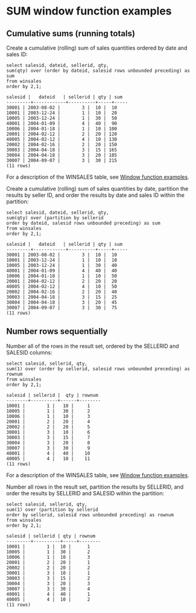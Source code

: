 # SUM window function examples<a name="r_Examples_of_sum_WF"></a>

## Cumulative sums \(running totals\)<a name="r_Examples_of_sum_WF-cumulative-sums-running-totals"></a>

Create a cumulative \(rolling\) sum of sales quantities ordered by date and sales ID: 

```
select salesid, dateid, sellerid, qty,
sum(qty) over (order by dateid, salesid rows unbounded preceding) as sum
from winsales
order by 2,1;

salesid |   dateid   | sellerid | qty | sum
---------+------------+----------+-----+-----
30001 | 2003-08-02 |        3 |  10 |  10
10001 | 2003-12-24 |        1 |  10 |  20
10005 | 2003-12-24 |        1 |  30 |  50
40001 | 2004-01-09 |        4 |  40 |  90
10006 | 2004-01-18 |        1 |  10 | 100
20001 | 2004-02-12 |        2 |  20 | 120
40005 | 2004-02-12 |        4 |  10 | 130
20002 | 2004-02-16 |        2 |  20 | 150
30003 | 2004-04-18 |        3 |  15 | 165
30004 | 2004-04-18 |        3 |  20 | 185
30007 | 2004-09-07 |        3 |  30 | 215
(11 rows)
```

 For a description of the WINSALES table, see [Window function examples](r_Window_function_examples.md)\.

Create a cumulative \(rolling\) sum of sales quantities by date, partition the results by seller ID, and order the results by date and sales ID within the partition: 

```
select salesid, dateid, sellerid, qty,
sum(qty) over (partition by sellerid
order by dateid, salesid rows unbounded preceding) as sum
from winsales
order by 2,1;

salesid |   dateid   | sellerid | qty | sum
---------+------------+----------+-----+-----
30001 | 2003-08-02 |        3 |  10 |  10
10001 | 2003-12-24 |        1 |  10 |  10
10005 | 2003-12-24 |        1 |  30 |  40
40001 | 2004-01-09 |        4 |  40 |  40
10006 | 2004-01-18 |        1 |  10 |  50
20001 | 2004-02-12 |        2 |  20 |  20
40005 | 2004-02-12 |        4 |  10 |  50
20002 | 2004-02-16 |        2 |  20 |  40
30003 | 2004-04-18 |        3 |  15 |  25
30004 | 2004-04-18 |        3 |  20 |  45
30007 | 2004-09-07 |        3 |  30 |  75
(11 rows)
```

## Number rows sequentially<a name="r_Examples_of_sum_WF-number-rows-sequentially"></a>

Number all of the rows in the result set, ordered by the SELLERID and SALESID columns: 

```
select salesid, sellerid, qty,
sum(1) over (order by sellerid, salesid rows unbounded preceding) as rownum
from winsales
order by 2,1;

salesid | sellerid |  qty | rownum
--------+----------+------+--------
10001 |        1 |   10 |     1
10005 |        1 |   30 |     2
10006 |        1 |   10 |     3
20001 |        2 |   20 |     4
20002 |        2 |   20 |     5
30001 |        3 |   10 |     6
30003 |        3 |   15 |     7
30004 |        3 |   20 |     8
30007 |        3 |   30 |     9
40001 |        4 |   40 |    10
40005 |        4 |   10 |    11
(11 rows)
```

For a description of the WINSALES table, see [Window function examples](r_Window_function_examples.md)\. 

Number all rows in the result set, partition the results by SELLERID, and order the results by SELLERID and SALESID within the partition: 

```
select salesid, sellerid, qty,
sum(1) over (partition by sellerid
order by sellerid, salesid rows unbounded preceding) as rownum
from winsales
order by 2,1;

salesid | sellerid | qty | rownum
---------+----------+-----+--------
10001 |        1 |  10 |      1
10005 |        1 |  30 |      2
10006 |        1 |  10 |      3
20001 |        2 |  20 |      1
20002 |        2 |  20 |      2
30001 |        3 |  10 |      1
30003 |        3 |  15 |      2
30004 |        3 |  20 |      3
30007 |        3 |  30 |      4
40001 |        4 |  40 |      1
40005 |        4 |  10 |      2
(11 rows)
```